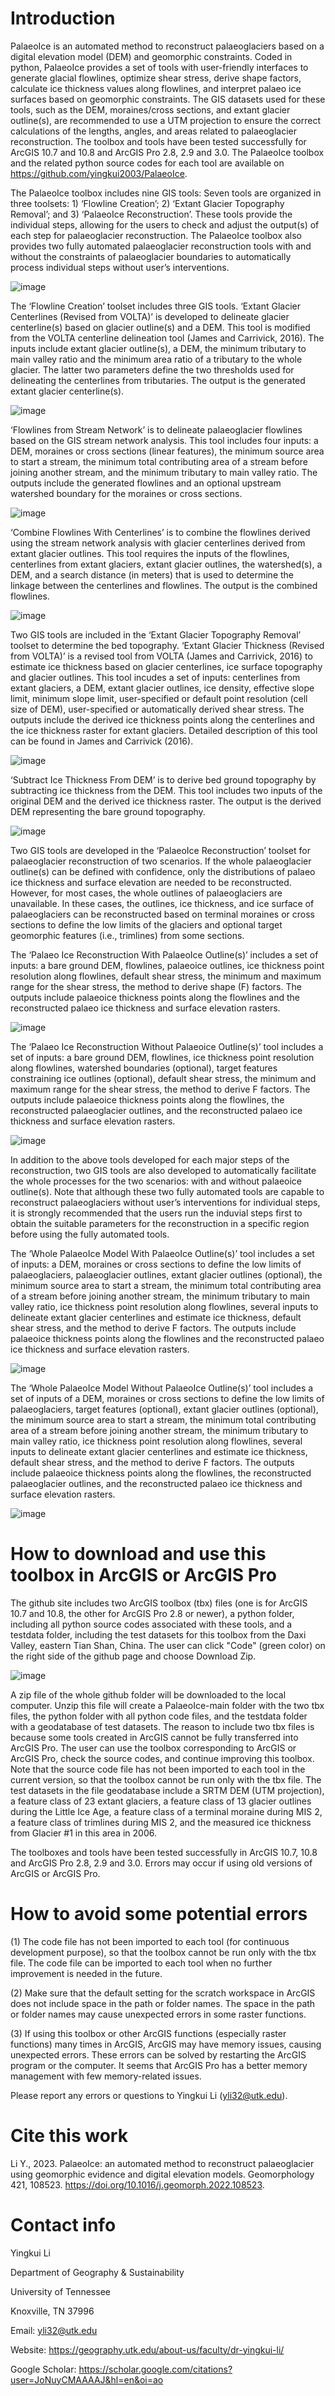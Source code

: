 # Introduction
PalaeoIce is an automated method to reconstruct palaeoglaciers based on a digital elevation model (DEM) and geomorphic constraints. Coded in python, PalaeoIce provides a set of tools with user-friendly interfaces to generate glacial flowlines, optimize shear stress, derive shape factors, calculate ice thickness values along flowlines, and interpret palaeo ice surfaces based on geomorphic constraints. The GIS datasets used for these tools, such as the DEM, moraines/cross sections, and extant glacier outline(s), are recommended to use a UTM projection to ensure the correct calculations of the lengths, angles, and areas related to palaeoglacier reconstruction. The toolbox and tools have been tested successfully for ArcGIS 10.7 and 10.8 and ArcGIS Pro 2.8, 2.9 and 3.0. The PalaeoIce toolbox and the related python source codes for each tool are available on https://github.com/yingkui2003/PalaeoIce. 

The PalaeoIce toolbox includes nine GIS tools: Seven tools are organized in three toolsets: 1) ‘Flowline Creation’; 2) ‘Extant Glacier Topography Removal’; and 3) ‘PalaeoIce Reconstruction’. These tools provide the individual steps, allowing for the users to check and adjust the output(s) of each step for palaeoglacier reconstruction. The PalaeoIce toolbox also provides two fully automated palaeoglacier reconstruction tools with and without the constraints of palaeoglacier boundaries to automatically process individual steps without user’s interventions. 

![image](https://user-images.githubusercontent.com/24683137/191107923-6cf0cfe1-fed2-4021-87d4-72bca1d9b511.png)

The ‘Flowline Creation’ toolset includes three GIS tools. ‘Extant Glacier Centerlines (Revised from VOLTA)’ is developed to delineate glacier centerline(s) based on glacier outline(s) and a DEM. This tool is modified from the VOLTA centerline delineation tool (James and Carrivick, 2016). The inputs include extant glacier outline(s), a DEM, the minimum tributary to main valley ratio and the minimum area ratio of a tributary to the whole glacier. The latter two parameters define the two thresholds used for delineating the centerlines from tributaries. The output is the generated extant glacier centerline(s).

![image](https://user-images.githubusercontent.com/24683137/191108164-882a7e80-afe1-4b54-9bdb-01c88a37098f.png)

‘Flowlines from Stream Network’ is to delineate palaeoglacier flowlines based on the GIS stream network analysis. This tool includes four inputs: a DEM, moraines or cross sections (linear features), the minimum source area to start a stream, the minimum total contributing area of a stream before joining another stream, and the minimum tributary to main valley ratio. The outputs include the generated flowlines and an optional upstream watershed boundary for the moraines or cross sections.

![image](https://user-images.githubusercontent.com/24683137/191108235-c26d88da-e3cb-4c5b-9657-6c514b9c4739.png)

‘Combine Flowlines With Centerlines’ is to combine the flowlines derived using the stream network analysis with glacier centerlines derived from extant glacier outlines. This tool requires the inputs of the flowlines, centerlines from extant glaciers, extant glacier outlines, the watershed(s), a DEM, and a search distance (in meters) that is used to determine the linkage between the centerlines and flowlines. The output is the combined flowlines.

![image](https://user-images.githubusercontent.com/24683137/191108310-faf9aa5f-8af6-407e-81d7-efbf2a1e3f0a.png)

Two GIS tools are included in the ‘Extant Glacier Topography Removal’ toolset to determine the bed topography. ‘Extant Glacier Thickness (Revised from VOLTA)’ is a revised tool from VOLTA (James and Carrivick, 2016) to estimate ice thickness based on glacier centerlines, ice surface topography and glacier outlines. This tool incudes a set of inputs: centerlines from extant glaciers, a DEM, extant glacier outlines, ice density, effective slope limit, minimum slope limit, user-specified or default point resolution (cell size of DEM), user-specified or automatically derived shear stress. The outputs include the derived ice thickness points along the centerlines and the ice thickness raster for extant glaciers. Detailed description of this tool can be found in James and Carrivick (2016).

![image](https://user-images.githubusercontent.com/24683137/191108427-522d507b-d41d-4293-b41d-846b6da1be1d.png)

‘Subtract Ice Thickness From DEM’ is to derive bed ground topography by subtracting ice thickness from the DEM. This tool includes two inputs of the original DEM and the derived ice thickness raster. The output is the derived DEM representing the bare ground topography.

![image](https://user-images.githubusercontent.com/24683137/191108571-873a587a-9511-44d2-ad46-33e92312aa0b.png)

Two GIS tools are developed in the ‘PalaeoIce Reconstruction’ toolset for palaeoglacier reconstruction of two scenarios. If the whole palaeoglacier outline(s) can be defined with confidence, only the distributions of palaeo ice thickness and surface elevation are needed to be reconstructed. However, for most cases, the whole outlines of palaeoglaciers are unavailable. In these cases, the outlines, ice thickness, and ice surface of palaeoglaciers can be reconstructed based on terminal moraines or cross sections to define the low limits of the glaciers and optional target geomorphic features (i.e., trimlines) from some sections. 

The ‘Palaeo Ice Reconstruction With PalaeoIce Outline(s)’ includes a set of inputs: a bare ground DEM, flowlines, palaeoice outlines, ice thickness point resolution along flowlines, default shear stress, the minimum and maximum range for the shear stress, the method to derive shape (F) factors. The outputs include palaeoice thickness points along the flowlines and the reconstructed palaeo ice thickness and surface elevation rasters.

![image](https://user-images.githubusercontent.com/24683137/191108709-e31de288-fffb-4c66-b3f8-0c14ba14e646.png)

The ‘Palaeo Ice Reconstruction Without Palaeoice Outline(s)’ tool includes a set of inputs: a bare ground DEM, flowlines, ice thickness point resolution along flowlines, watershed boundaries (optional), target features constraining ice outlines (optional), default shear stress, the minimum and maximum range for the shear stress, the method to derive F factors. The outputs include palaeoice thickness points along the flowlines, the reconstructed palaeoglacier outlines, and the reconstructed palaeo ice thickness and surface elevation rasters. 

![image](https://user-images.githubusercontent.com/24683137/191108796-718fd3b8-966e-49ef-8608-7db665c092b1.png)

In addition to the above tools developed for each major steps of the reconstruction, two GIS tools are also developed to automatically facilitate the whole processes for the two scenarios: with and without palaeoice outline(s). Note that although these two fully automated tools are capable to reconstruct palaeoglaciers without user’s interventions for individual steps, it is strongly recommended that the users run the induvial steps first to obtain the suitable parameters for the reconstruction in a specific region before using the fully automated tools.

The ‘Whole PalaeoIce Model With PalaeoIce Outline(s)’ tool includes a set of inputs: a DEM, moraines or cross sections to define the low limits of palaeoglaciers, palaeoglacier outlines, extant glacier outlines (optional), the minimum source area to start a stream, the minimum total contributing area of a stream before joining another stream, the minimum tributary to main valley ratio, ice thickness point resolution along flowlines, several inputs to delineate extant glacier centerlines and estimate ice thickness, default shear stress, and the method to derive F factors. The outputs include palaeoice thickness points along the flowlines and the reconstructed palaeo ice thickness and surface elevation rasters.

![image](https://user-images.githubusercontent.com/24683137/191108964-596a92cc-888a-4450-8a67-c1d1956dd88a.png)

The ‘Whole PalaeoIce Model Without PalaeoIce Outline(s)’ tool includes a set of inputs of a DEM, moraines or cross sections to define the low limits of palaeoglaciers, target features (optional), extant glacier outlines (optional), the minimum source area to start a stream, the minimum total contributing area of a stream before joining another stream, the minimum tributary to main valley ratio, ice thickness point resolution along flowlines, several inputs to delineate extant glacier centerlines and estimate ice thickness, default shear stress, and the method to derive F factors. The outputs include palaeoice thickness points along the flowlines, the reconstructed palaeoglacier outlines, and the reconstructed palaeo ice thickness and surface elevation rasters. 

![image](https://user-images.githubusercontent.com/24683137/191109055-3ff98418-1c79-4c42-8a43-0595e5cea96f.png)

# How to download and use this toolbox in ArcGIS or ArcGIS Pro
The github site includes two ArcGIS toolbox (tbx) files (one is for ArcGIS 10.7 and 10.8, the other for ArcGIS Pro 2.8 or newer), a python folder, including all python source codes associated with these tools, and a testdata folder, including the test datasets for this toolbox from the Daxi Valley, eastern Tian Shan, China. The user can click "Code" (green color) on the right side of the github page and choose Download Zip.

![image](https://user-images.githubusercontent.com/24683137/191109319-50965523-61dc-42cb-b977-7d463f9bcc27.png)

A zip file of the whole github folder will be downloaded to the local computer. Unzip this file will create a PalaeoIce-main folder with the two tbx files, the python folder with all python code files, and the testdata folder with a geodatabase of test datasets. The reason to include two tbx files is because some tools created in ArcGIS cannot be fully transferred into ArcGIS Pro. The user can use the toolbox corresponding to ArcGIS or ArcGIS Pro, check the source codes, and continue improving this toolbox. Note that the source code file has not been imported to each tool in the current version, so that the toolbox cannot be run only with the tbx file. The test datasets in the file geodatabase include a SRTM DEM (UTM projection), a feature class of 23 extant glaciers, a feature class of 13 glacier outlines during the Little Ice Age, a feature class of a terminal moraine during MIS 2, a feature class of trimlines during MIS 2, and the measured ice thickness from Glacier #1 in this area in 2006.   

The toolboxes and tools have been tested successfully in ArcGIS 10.7, 10.8 and ArcGIS Pro 2.8, 2.9 and 3.0. Errors may occur if using old versions of ArcGIS or ArcGIS Pro. 

# How to avoid some potential errors
(1) The code file has not been imported to each tool (for continuous development purpose), so that the toolbox cannot be run only with the tbx file. The code file can be imported to each tool when no further improvement is needed in the future.  


(2) Make sure that the default setting for the scratch workspace in ArcGIS does not include space in the path or folder names. The space in the path or folder names may cause unexpected errors in some raster functions. 


(3) If using this toolbox or other ArcGIS functions (especially raster functions) many times in ArcGIS, ArcGIS may have memory issues, causing unexpected errors. These errors can be solved by restarting the ArcGIS program or the computer. It seems that ArcGIS Pro has a better memory management with few memory-related issues.    

Please report any errors or questions to Yingkui Li (yli32@utk.edu).

# Cite this work
Li Y., 2023. PalaeoIce: an automated method to reconstruct palaeoglacier using geomorphic evidence and digital elevation models. Geomorphology 421, 108523. https://doi.org/10.1016/j.geomorph.2022.108523.

# Contact info
Yingkui Li

Department of Geography & Sustainability

University of Tennessee

Knoxville, TN 37996

Email: yli32@utk.edu

Website: https://geography.utk.edu/about-us/faculty/dr-yingkui-li/

Google Scholar: https://scholar.google.com/citations?user=JoNuyCMAAAAJ&hl=en&oi=ao
